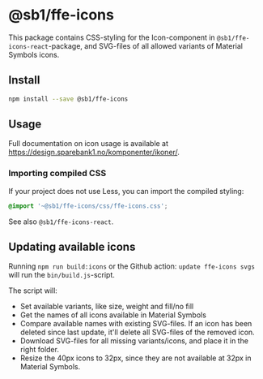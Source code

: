# @sb1/ffe-icons

This package contains CSS-styling for the Icon-component in `@sb1/ffe-icons-react`-package, and SVG-files of all allowed variants of Material Symbols icons.

## Install

```bash
npm install --save @sb1/ffe-icons
```

## Usage

Full documentation on icon usage is available at https://design.sparebank1.no/komponenter/ikoner/.

### Importing compiled CSS

If your project does not use Less, you can import the compiled styling:

```css
@import '~@sb1/ffe-icons/css/ffe-icons.css';
```

See also `@sb1/ffe-icons-react`.

## Updating available icons

Running `npm run build:icons` or the Github action: `update ffe-icons svgs` will run the `bin/build.js`-script.

The script will:

- Set available variants, like size, weight and fill/no fill
- Get the names of all icons available in Material Symbols
- Compare available names with existing SVG-files. If an icon has been deleted since last update, it'll delete all SVG-files of the removed icon.
- Download SVG-files for all missing variants/icons, and place it in the right folder.
- Resize the 40px icons to 32px, since they are not available at 32px in Material Symbols.
